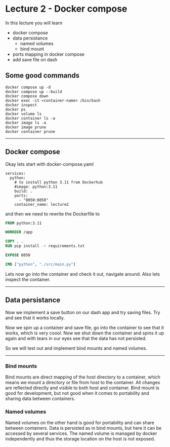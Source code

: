 # Lecture 2 - Docker compose

In this lecture you will learn
- docker compose 
- data persistance
  - named volumes
  - bind mount
- ports mapping in docker compose
- add save file on dash
  
## Some good commands 

```
docker compose up -d
docker compose up --build
docker compose down
docker exec -it <container-name> /bin/bash 
docker inspect
docker ps 
docker volume ls 
docker container ls -a
docker image ls -a
docker image prune
docker container prune
```

---

## Docker compose

Okay lets start with docker-compose.yaml 

```docker-compose
services:
  python:
    # to install python 3.11 from Dockerhub
    #image: python:3.11
    build: .
    ports:
      - "8050:8050"
    container_name: lecture2
```

and then we need to rewrite the Dockerfile to

```Dockerfile
FROM python:3.11

WORKDIR /app

COPY . . 
RUN pip install -r requirements.txt

EXPOSE 8050

CMD ["python", "./src/main.py"]
```

Lets now go into the container and check it out, navigate around. Also lets inspect the container. 

---
## Data persistance

Now we implement a save button on our dash app and try saving files. Try and see that it works locally. 

Now we spin up a container and save file, go into the container to see that it works, which is very coool. Now we shut down the container and spins it up again and with tears in our eyes see that the data has not persisted. 

So we will test out and implement bind mounts and named volumes. 

--- 
### Bind mounts
Bind mounts are direct mapping of the host directory to a container, which means we mount a directory or file from host to the container. All changes are reflected directly and visible to both host and container. Bind mount is good for development, but not good when it comes to portability and sharing data between containers.

### Named volumes
Named volumes on the other hand is good for portability and can share between containers. Data is persisted as in bind mounts, but here it can be accessed by several services. The named volume is managed by docker independently and thus the storage location on the host is not exposed. 